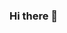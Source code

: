 ### Hi there 👋

<!--
**adeumyh/adeumyh** is a ✨ _special_ ✨ repository because its `README.md` (this file) appears on your GitHub profile.

Langkah Langkah Untuk Membuat Websitenya

1. Pertama Download Script Ini
2. Buka Script Menggunakan Text Editor Apapun
3. Buka Index.Html dan edit nama faresa menjadi nama kalian
4. Buka Script.js untuk mengubah nama sender
5. Buatlah akun github.com
6. Buat new repository dengan nama sesuai nama akun kalian contoh disini nama akun github saya *faresapn* sehingga menjadi **Faresapn.github.io**
7. Upload source code yang telah kalian edit tadi dengan cara klik  add files , lalu upload files yang tadi
8. Selamat Mencoba
